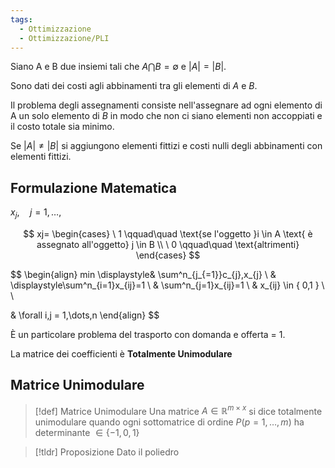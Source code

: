 ```yaml
---
tags:
  - Ottimizzazione
  - Ottimizzazione/PLI
---
```

Siano A e B due insiemi tali che $A\bigcap B=\emptyset$ e $|A|=|B|$.

Sono dati dei costi agli abbinamenti tra gli elementi di $A$ e $B$.

Il problema degli assegnamenti consiste nell'assegnare ad ogni elemento di A un solo elemento di $B$ in modo che non ci siano elementi non accoppiati e il costo totale sia minimo.

Se $|A|\neq |B|$ si aggiungono elementi fittizi e costi nulli degli abbinamenti con elementi fittizi.

## Formulazione Matematica

$x_{j}, \quad j=1,\dots,$

$$
xj=
\begin{cases}
\ 1 \qquad\quad \text{se l'oggetto }i \in A \text{ è assegnato all'oggetto} j \in B \\
\ 0 \qquad\quad \text{altrimenti}
\end{cases}
$$

$$
\begin{align}
min \displaystyle& \sum^n_{j_{=1}}c_{j},x_{j} \\
& \displaystyle\sum^n_{i=1}x_{ij}=1 \\
& \sum^n_{j=1}x_{ij}=1 \\
& x_{ij} \in \{ 0,1 \} \\ \\

& \forall i,j = 1,\dots,n
\end{align}
$$

È un particolare problema del trasporto con domanda e offerta = 1.

La matrice dei coefficienti è **Totalmente Unimodulare**

## Matrice Unimodulare


> [!def] Matrice Unimodulare
> Una matrice $A \in \mathbb{R}^{m\times x}$ si dice totalmente unimodulare quando ogni sottomatrice di ordine $P(p=1,\dots,m)$ ha determinante $\in \{ -1,0,1 \}$


> [!tldr] Proposizione
> Dato il poliedro

